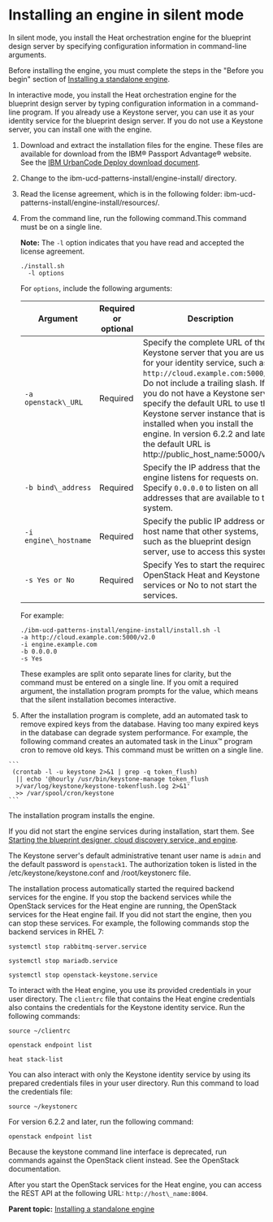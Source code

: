 # Installing an engine in silent mode

In silent mode, you install the Heat orchestration engine for the blueprint design server by specifying configuration information in command-line arguments.

Before installing the engine, you must complete the steps in the "Before you begin" section of [Installing a standalone engine](install_engine_standalone.md).

In interactive mode, you install the Heat orchestration engine for the blueprint design server by typing configuration information in a command-line program. If you already use a Keystone server, you can use it as your identity service for the blueprint design server. If you do not use a Keystone server, you can install one with the engine.

1.   Download and extract the installation files for the engine. These files are available for download from the IBM® Passport Advantage® website. See the [IBM UrbanCode Deploy download document](https://www.ibm.com/software/passportadvantage/pao_customer.html). 
2.   Change to the ibm-ucd-patterns-install/engine-install/ directory. 
3.  Read the license agreement, which is in the following folder: ibm-ucd-patterns-install/engine-install/resources/. 
4.  From the command line, run the following command.This command must be on a single line.

    **Note:** The `-l` option indicates that you have read and accepted the license agreement.

    ```
    ./install.sh
      -l options
    ```

    For `options`, include the following arguments:

    |Argument|Required or optional|Description|
    |--------|--------------------|-----------|
    |`-a openstack\_URL`|Required|Specify the complete URL of the Keystone server that you are using for your identity service, such as `http://cloud.example.com:5000/v3`. Do not include a trailing slash. If you do not have a Keystone server, specify the default URL to use the Keystone server instance that is installed when you install the engine. In version 6.2.2 and later, the default URL is http://public\_host\_name:5000/v3.|
    |`-b bind\_address`|Required|Specify the IP address that the engine listens for requests on. Specify `0.0.0.0` to listen on all addresses that are available to the system.|
    |`-i engine\_hostname`|Required|Specify the public IP address or host name that other systems, such as the blueprint design server, use to access this system.|
    |`-s Yes or No`|Required|Specify Yes to start the required OpenStack Heat and Keystone services or No to not start the services.|

    For example:

    ```
    ./ibm-ucd-patterns-install/engine-install/install.sh -l
    -a http://cloud.example.com:5000/v2.0
    -i engine.example.com
    -b 0.0.0.0
    -s Yes
    ```

    These examples are split onto separate lines for clarity, but the command must be entered on a single line. If you omit a required argument, the installation program prompts for the value, which means that the silent installation becomes interactive.

5.   After the installation program is complete, add an automated task to remove expired keys from the database. Having too many expired keys in the database can degrade system performance. For example, the following command creates an automated task in the Linux™ program cron to remove old keys. This command must be written on a single line.

    ```
     (crontab -l -u keystone 2>&1 | grep -q token_flush) 
      || echo '@hourly /usr/bin/keystone-manage token_flush 
      >/var/log/keystone/keystone-tokenflush.log 2>&1' 
      >> /var/spool/cron/keystone
    ```


The installation program installs the engine.

If you did not start the engine services during installation, start them. See [Starting the blueprint designer, cloud discovery service, and engine](start_patterns.md#).

The Keystone server's default administrative tenant user name is `admin` and the default password is `openstack1`. The authorization token is listed in the /etc/keystone/keystone.conf and /root/keystonerc file.

The installation process automatically started the required backend services for the engine. If you stop the backend services while the OpenStack services for the Heat engine are running, the OpenStack services for the Heat engine fail. If you did not start the engine, then you can stop these services. For example, the following commands stop the backend services in RHEL 7:

```
systemctl stop rabbitmq-server.service
```

```
systemctl stop mariadb.service
```

```
systemctl stop openstack-keystone.service
```

To interact with the Heat engine, you use its provided credentials in your user directory. The `clientrc` file that contains the Heat engine credentials also contains the credentials for the Keystone identity service. Run the following commands:

```
source ~/clientrc
```

```
openstack endpoint list
```

```
heat stack-list
```

You can also interact with only the Keystone identity service by using its prepared credentials files in your user directory. Run this command to load the credentials file:

```
source ~/keystonerc
```

For version 6.2.2 and later, run the following command:

```
openstack endpoint list
```

Because the keystone command line interface is deprecated, run commands against the OpenStack client instead. See the OpenStack documentation.

After you start the OpenStack services for the Heat engine, you can access the REST API at the following URL: `http://host\_name:8004`.

**Parent topic:** [Installing a standalone engine](../../com.ibm.edt.doc/topics/install_engine_standalone.md)


